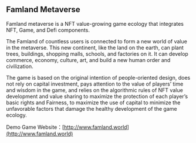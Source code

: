 ## Famland Metaverse

Famland metaverse is a NFT value-growing game ecology that integrates NFT, Game, and Defi components.

The Famland of countless users is connected to form a new world of value in the metaverse. This new continent, like the land on the earth, can plant trees, buildings, shopping malls, schools, and factories on it. It can develop commerce, economy, culture, art, and build a new human order and civilization.

The game is based on the original intention of people-oriented design, does not rely on capital investment, pays attention to the value of players’ time and wisdom in the game, and relies on the algorithmic rules of NFT value development and value sharing to maximize the protection of each player’s basic rights and Fairness, to maximize the use of capital to minimize the unfavorable factors that damage the healthy development of the game ecology.

Demo Game Website：[http://www.famland.world](http://www.famland.world)

